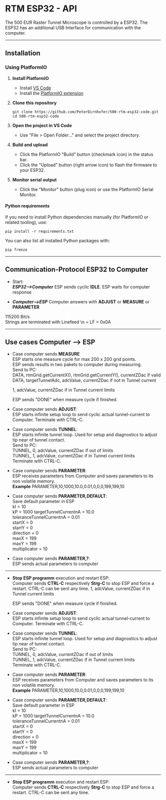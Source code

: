 # RTM ESP32 - API

The 500 EUR Raster Tunnel Microscope is controlled by a ESP32. The ESP32 has an additional USB Interface for communication with the computer.

---

## Installation


### Using PlatformIO

1. **Install PlatformIO**  
   - Install [VS Code](https://code.visualstudio.com/)  
   - Install the [PlatformIO extension](https://platformio.org/install/ide?install=vscode)

2. **Clone this repository**  
   ```
   git clone https://github.com/PeterDirnhofer/500-rtm-esp32-code.git
   cd 500-rtm-esp32-code
   ```

3. **Open the project in VS Code**  
   - Use "File > Open Folder..." and select the project directory.

4. **Build and upload**  
   - Click the PlatformIO "Build" button (checkmark icon) in the status bar.
   - Click the "Upload" button (right arrow icon) to flash the firmware to your ESP32.

5. **Monitor serial output**  
   - Click the "Monitor" button (plug icon) or use the PlatformIO Serial Monitor.

#### Python requirements

If you need to install Python dependencies manually (for PlatformIO or related tooling), use:

```
pip install -r requirements.txt
```

You can also list all installed Python packages with:

```
pip freeze
```

---

## Communication-Protocol ESP32 to Computer



- Start:  
  ***ESP32-->Computer*** ESP sends cyclic **IDLE**. ESP waits for computer response

- ***Computer-->ESP*** Computer answers with **ADJUST** or **MEASURE** or **PARAMETER**

115200 Bit/s   
Strings are terminated with Linefeed \n = LF = 0x0A
  
---

## Use cases Computer --> ESP

- Case computer sends **MEASURE**  
  ESP starts one measure cycle for max 200 x 200 grid points.  
  ESP sends results in two pakets to computer during measuring.  
  Send to PC:   
  DATA, rtmGrid.getCurrentX(), rtmGrid.getCurrentY(), currentZDac if valid   
  DATA, targetTunnelAdc, adcValue, currentZDac if not in Tunnel current


  1, adcValue, currentZDac if in Tunnel current limits    

  ESP sends "DONE" when measure cycle if finished.

- Case computer sends **ADJUST**:  
  ESP starts infinite setup loop to send cyclic actual tunnel-current to Computer. Terminate with CTRL-C.
  
- Case computer sends **TUNNEL**:  
  ESP starts infinite tunnel loop. Used for setup and diagnostics to adjust tip near of tunnel contact.  
  Send to PC:   
  TUNNEL, 0, adcValue, currentZDac if out of limits   
  TUNNEL, 1, adcValue, currentZDac if in Tunnel current limits    
  Terminate with CTRL-C.

- Case computer sends **PARAMETER**:  
  ESP receives parameters from Computer and saves parameters to its non volatile memory.  
  **Example** PARAMETER,10,1000,10.0,0.01,0,0,0,199,199,10

- Case computer sends **PARAMETER,DEFAULT**:  
  Save default parameter in ESP  
    kI = 10  
    kP = 1000
    targetTunnelCurrentnA = 10.0  
    toleranceTunnelCurrentnA = 0.01  
    startX = 0  
    startY = 0  
    direction = 0  
    maxX = 199  
    maxY = 199  
    multiplicator = 10

- Case computer sends **PARAMETER,?**:  
  ESP sends actual parameters to computer

---

- **Stop ESP programm** execution and restart ESP:  
  Computer sends **CTRL-C** respectively **Strg-C** to stop ESP and force a restart. CTRL-C can be sent any time.
  1, adcValue, currentZDac if in Tunnel current limits    

  ESP sends "DONE" when measure cycle if finished.

- Case computer sends **ADJUST**:  
  ESP starts infinite setup loop to send cyclic actual tunnel-current to Computer. Terminate with CTRL-C.
  
- Case computer sends **TUNNEL**:  
  ESP starts infinite tunnel loop. Used for setup and diagnostics to adjust tip near of tunnel contact.  
  Send to PC:   
  TUNNEL, 0, adcValue, currentZDac if out of limits   
  TUNNEL, 1, adcValue, currentZDac if in Tunnel current limits    
  Terminate with CTRL-C.

- Case computer sends **PARAMETER**:  
  ESP receives parameters from Computer and saves parameters to its non volatile memory.  
  **Example** PARAMETER,10,1000,10.0,0.01,0,0,0,199,199,10

- Case computer sends **PARAMETER,DEFAULT**:  
  Save default parameter in ESP  
    kI = 10  
    kP = 1000
    targetTunnelCurrentnA = 10.0  
    toleranceTunnelCurrentnA = 0.01  
    startX = 0  
    startY = 0  
    direction = 0  
    maxX = 199  
    maxY = 199  
    multiplicator = 10

- Case computer sends **PARAMETER,?**:  
  ESP sends actual parameters to computer

---

- **Stop ESP programm** execution and restart ESP:  
  Computer sends **CTRL-C** respectively **Strg-C** to stop ESP and force a restart. CTRL-C can be sent any time.
